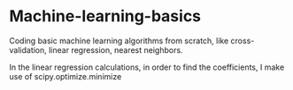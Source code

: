 # Machine-learning-basics
Coding basic machine learning algorithms from scratch, like cross-validation, linear regression, nearest neighbors.

In the linear regression calculations, in order to find the coefficients, I make use of scipy.optimize.minimize

